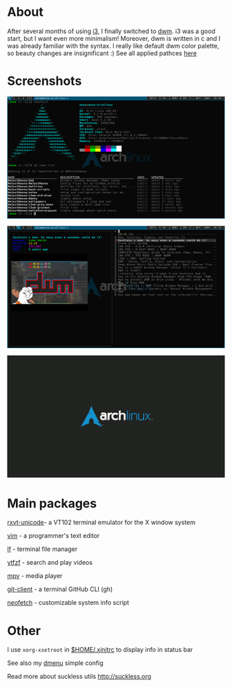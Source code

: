 # About

After several months of using [i3](https://i3wm.org/), I finally switched to [dwm](https://dwm.suckless.org/). i3 was a good start, but I want even more minimalism! Moreover, dwm is written in c and I was already familiar with the syntax.
I really like default dwm color palette, so beauty changes are insignificant :)
See all applied pathces [here](https://github.com/HmJustHanna/dwm/tree/main/patches)

# Screenshots

![](/assets/images/neofetch.png)

![](/assets/images/ytfzf.png)

![](/assets/images/wallpaper.png)

# Main packages 

[rxvt-unicode](https://wiki.archlinux.org/title/Rxvt-unicode)- a VT102 terminal emulator for the X window system

[vim](https://github.com/vim/vim) - a programmer's text editor

[lf](https://github.com/gokcehan/lf) - terminal file manager

[ytfzf](https://github.com/pystardust/ytfzf) - search and play videos

[mpv](https://github.com/mpv-player/mpv) - media player

[git-client](https://github.com/cli/cli) - a terminal GitHub CLI (gh)

[neofetch](https://github.com/dylanaraps/neofetch) - customizable system info script

# Other

I use `xorg-xsetroot` in [$HOME/.xinitrc](https://github.com/HmJustHanna/dotfiles) to display info in status bar 

See also my [dmenu](https://github.com/HmJustHanna/dmenu) simple config

Read more about suckless utils http://suckless.org

